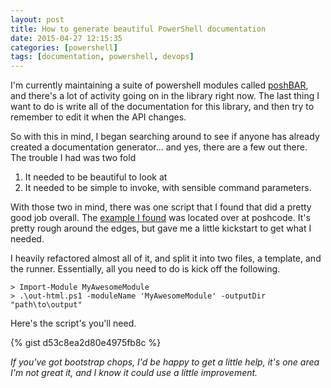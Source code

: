 ```yaml
---
layout: post
title: How to generate beautiful PowerShell documentation
date: 2015-04-27 12:15:35
categories: [powershell]
tags: [documentation, powershell, devops]
---
```


I'm currently maintaining a suite of powershell modules called [poshBAR](https://github.com/FutureStateMobile/poshBAR), and there's a lot of activity going on in the library right now. The last thing I want to do is write all of the documentation for this library, and then try to remember to edit it when the API changes.

So with this in mind, I began searching around to see if anyone has already created a documentation generator... and yes, there are a few out there. The trouble I had was two fold

 1. It needed to be beautiful to look at
 2. It needed to be simple to invoke, with sensible command parameters.

With those two in mind, there was one script that I found that did a pretty good job overall. The [example I found](http://poshcode.org/587) was located over at poshcode. It's pretty rough around the edges, but gave me a little kickstart to get what I needed.

I heavily refactored almost all of it, and split it into two files, a template, and the runner. Essentially, all you need to do is kick off the following.

    > Import-Module MyAwesomeModule
    > .\out-html.ps1 -moduleName 'MyAwesomeModule' -outputDir "path\to\output"

Here's the script's you'll need.

{% gist d53c8ea2d80e4975fb8c %}

*If you've got bootstrap chops, I'd be happy to get a little help, it's one area I'm not great it, and I know it could use a little improvement.*